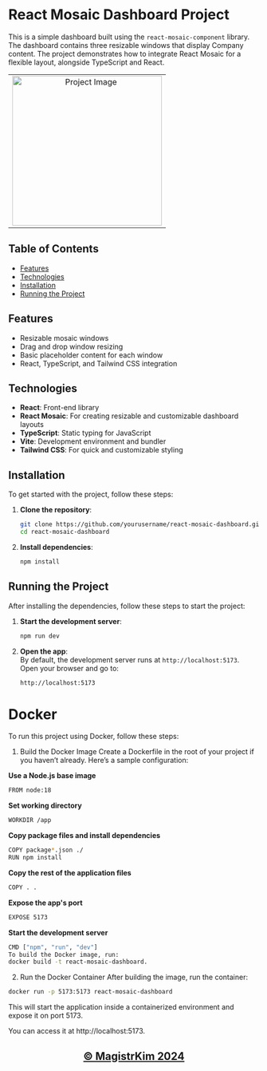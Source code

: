 # React Mosaic Dashboard Project

This is a simple dashboard built using the `react-mosaic-component` library. The dashboard contains three resizable windows that display Company content. The project demonstrates how to integrate React Mosaic for a flexible layout, alongside TypeScript and React.

  <table>
  <tr>
    <td align="center">
      <a href="https://www.linkedin.com/in/nataliya-kachor-522170271/" target="_blank">
        <img src="https://github.com/user-attachments/assets/8eda0535-40b6-42cf-80ec-e195d1a5af0b" alt="Project Image" style="width: 300px;">
      </a>
    </td>
  </tr>
</table>

## Table of Contents
- [Features](#features)
- [Technologies](#technologies)
- [Installation](#installation)
- [Running the Project](#running-the-project)

## Features
- Resizable mosaic windows
- Drag and drop window resizing
- Basic placeholder content for each window
- React, TypeScript, and Tailwind CSS integration

## Technologies
- **React**: Front-end library
- **React Mosaic**: For creating resizable and customizable dashboard layouts
- **TypeScript**: Static typing for JavaScript
- **Vite**: Development environment and bundler
- **Tailwind CSS**: For quick and customizable styling

## Installation

To get started with the project, follow these steps:

1. **Clone the repository**:
    ```bash
    git clone https://github.com/yourusername/react-mosaic-dashboard.git
    cd react-mosaic-dashboard
    ```

2. **Install dependencies**:
    ```bash
    npm install
    ```

## Running the Project

After installing the dependencies, follow these steps to start the project:

1. **Start the development server**:
    ```bash
    npm run dev
    ```

2. **Open the app**:  
   By default, the development server runs at `http://localhost:5173`.  
   Open your browser and go to:
    ```
    http://localhost:5173
    
    ```
    
# Docker

To run this project using Docker, follow these steps:


1. Build the Docker Image
Create a Dockerfile in the root of your project if you haven’t already. Here’s a sample configuration:

**Use a Node.js base image**

```bash
FROM node:18
 ```

**Set working directory**
```bash
WORKDIR /app
 ```
**Copy package files and install dependencies**

```bash
COPY package*.json ./
RUN npm install
 ```
**Copy the rest of the application files**

```bash
COPY . .
 ```
**Expose the app's port**

```bash
EXPOSE 5173
 ```
**Start the development server**
```bash
CMD ["npm", "run", "dev"]
To build the Docker image, run:
docker build -t react-mosaic-dashboard.
 ```

2. Run the Docker Container
After building the image, run the container:

```bash
docker run -p 5173:5173 react-mosaic-dashboard
 ```
This will start the application inside a containerized environment and expose it on port 5173.

You can access it at http://localhost:5173.


<div align="center">
  
## <a href="https://www.linkedin.com/in/nataliya-kachor-522170271/" target="_blank" name="features">©️ MagistrKim 2024</a>       
</div>

